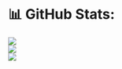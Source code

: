 




# 📊 GitHub Stats:
![](https://github-readme-stats.vercel.app/api?username=Amman30&hide_border=false&include_all_commits=true&count_private=true)<br/>
![](https://github-readme-streak-stats.herokuapp.com/?user=Amman30&hide_border=false)<br/>
![](https://github-readme-stats.vercel.app/api/top-langs/?username=Amman30&hide_border=false&include_all_commits=true&count_private=true&layout=compact)


